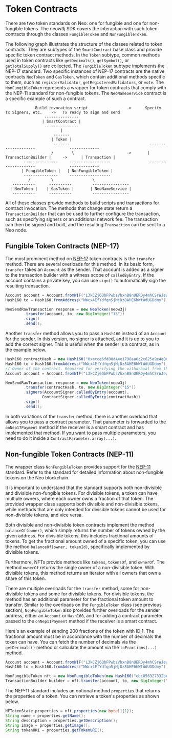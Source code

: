 # Token Contracts

There are two token standards on Neo: one for fungible and one for non-fungible tokens. The neow3j SDK covers the interaction with such token contracts through the classes `FungibleToken` and `NonFungibleToken`.

The following graph illustrates the structure of the classes related to token contracts. They are subtypes of the `SmartContract` base class and provide specific token contract methods. In the `Token` subtype, common methods used in token contracts like `getDecimals()`, `getSymbol()`, or `getTotalSupply()` are collected. The `FungibleToken` subtype implements the NEP-17 standard. Two specific instances of NEP-17 contracts are the native contracts `NeoToken` and `GasToken`, which contain additional methods specific to them, such as `registerValidator`, `getRegisteredValidators`, or `vote`. The `NonFungibleToken` represents a wrapper for token contracts that comply with the NEP-11 standard for non-fungible tokens. The `NeoNameService` contract is a specific example of such a contract.

```
             Build invocation script                 ->      Specify Tx Signers, etc.    ->   Tx ready to sign and send
                 ---------------
                | SmartContract |
                 ---------------
                        |
                     -------
                    | Token |
                     -------                                   --------------------               -------------
                    /        \                       ->       | TransactionBuilder |     ->      | Transaction |
        ---------------     ------------------                 --------------------               -------------
       | FungibleToken |   | NonFungibleToken |
        ---------------     ------------------
          /         \                 \
   ----------      ----------         ----------------
  | NeoToken |    | GasToken |       | NeoNameService |
   ----------      ----------         ----------------
```

All of these classes provide methods to build scripts and transactions for contract invocation. The methods that change state return a `TransactionBuilder` that can be used to further configure the transaction, such as specifying signers or an additional network fee. The transaction can then be signed and built, and the resulting `Transaction` can be sent to a Neo node.

## Fungible Token Contracts (NEP-17)

The most prominent method on [NEP-17](https://github.com/neo-project/proposals/blob/master/nep-17.mediawiki) token contracts is the `transfer` method. There are several overloads for this method. In its basic form, `transfer` takes an `Account` as the sender. That account is added as a signer to the transaction builder with a witness scope of `calledByEntry`. If the account contains a private key, you can use `sign()` to automatically sign the resulting transaction.

```java
Account account = Account.fromWIF("L3kCZj6QbFPwbsVhxnB8nUERDy4mhCSrWJew4u5Qh5QmGMfnCTda");
Hash160 to = Hash160.fromAddress("NWcx4EfYdfqn5jNjDz8AHE6hWtWdUGDdmy");

NeoSendRawTransaction response = new NeoToken(neow3j)
        .transfer(account, to, new BigInteger("15"))
        .sign()
        .send();
```

Another `transfer` method allows you to pass a `Hash160` instead of an `Account` for the sender. In this version, no signer is attached, and it is up to you to add the correct signer. This is useful when the sender is a contract, as in the example below.

```java
Hash160 contractHash = new Hash160("0xacce6fd80d44e1796aa0c2c625e9e4e0ce39efc0");
Hash160 to = Hash160.fromAddress("NWcx4EfYdfqn5jNjDz8AHE6hWtWdUGDdmy");
// Owner of the contract. Required for verifying the withdrawal from the contract.
Account account = Account.fromWIF("L3kCZj6QbFPwbsVhxnB8nUERDy4mhCSrWJew4u5Qh5QmGMfnCTda");

NeoSendRawTransaction response = new NeoToken(neow3j)
        .transfer(contractHash, to, new BigInteger("15"))
        .signers(AccountSigner.calledByEntry(account),
                ContractSigner.calledByEntry(contractHash))
        .sign()
        .send();
```

In both variations of the `transfer` method, there is another overload that allows you to pass a contract parameter. That parameter is forwarded to the `onNep17Payment` method if the receiver is a smart contract and has implemented that method. If you want to pass multiple parameters, you need to do it inside a `ContractParameter.array(...)`.

## Non-fungible Token Contracts (NEP-11)

The wrapper class `NonFungibleToken` provides support for the [NEP-11](https://github.com/neo-project/proposals/blob/master/nep-11.mediawiki) standard. Refer to the standard for detailed information about non-fungible tokens on the Neo blockchain.

It is important to understand that the standard supports both non-divisible and divisible non-fungible tokens. For divisible tokens, a token can have multiple owners, where each owner owns a fraction of that token. The provided wrapper class supports both divisible and non-divisible tokens, while methods that are only intended for divisible tokens cannot be used for non-divisible tokens, and vice versa.

Both divisible and non-divisible token contracts implement the method `balanceOf(owner)`, which simply returns the number of tokens owned by the given address. For divisible tokens, this includes fractional amounts of tokens. To get the fractional amount owned of a specific token, you can use the method `balanceOf(owner, tokenId)`, specifically implemented by divisible tokens.

Furthermore, NFTs provide methods like `tokens`, `tokensOf`, and `ownerOf`. The method `ownerOf` returns the single owner of a non-divisible token. With divisible tokens, this method returns an iterator with all owners that own a share of this token.

There are multiple overloads for the `transfer` method, some for non-divisible tokens and some for divisible tokens. For divisible tokens, the method has an additional parameter for the fractional token amount to transfer. Similar to the overloads on the `FungibleToken` class (see previous section), `NonFungibleToken` also provides further overloads for the sender address, either an `Account` or `Hash160`, and for adding a contract parameter passed to the `onNep11Payment` method if the receiver is a smart contract.

Here's an example of sending 200 fractions of the token with ID 1. The fractional amount must be in accordance with the number of decimals the token can have. You can fetch the number of decimals via the `getDecimals()` method or calculate the amount via the `toFractions(...)` method.

```java
Account account = Account.fromWIF("L3kCZj6QbFPwbsVhxnB8nUERDy4mhCSrWJew4u5Qh5QmGMfnCTda");
Hash160 to = Hash160.fromAddress("NWcx4EfYdfqn5jNjDz8AHE6hWtWdUGDdmy");

NonFungibleToken nft = new NonFungibleToken(new Hash160("ebc856327332bcffb7587a28ef8d144df6be8537"), neow3j);
TransactionBuilder builder = nft.transfer(account, to, new BigInteger("200"), new byte[]{1});
```

The NEP-11 standard includes an optional method `properties` that returns the properties of a token. You can retrieve a token's properties as shown below.

```java
NFTokenState properties = nft.properties(new byte[]{1});
String name = properties.getName();
String description = properties.getDescription();
String image = properties.getImage();
String tokenURI = properties.getTokenURI();
```
